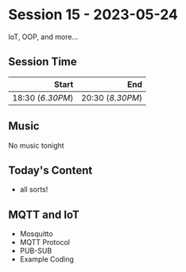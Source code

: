 # Session 15 - 2023-05-24

IoT, OOP, and more...

## Session Time
|            Start |              End |
|-----------------:|-----------------:|
| 18:30 (*6.30PM*) | 20:30 (*8.30PM*) |

## Music
No music tonight

## Today's Content

- all sorts!

## MQTT and IoT

- Mosquitto
- MQTT Protocol
- PUB-SUB
- Example Coding

